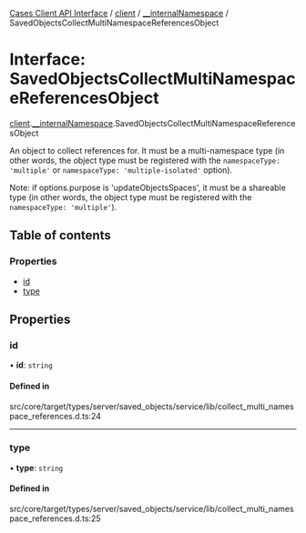 [Cases Client API Interface](../README.md) / [client](../modules/client.md) / [\_\_internalNamespace](../modules/client.__internalNamespace.md) / SavedObjectsCollectMultiNamespaceReferencesObject

# Interface: SavedObjectsCollectMultiNamespaceReferencesObject

[client](../modules/client.md).[__internalNamespace](../modules/client.__internalNamespace.md).SavedObjectsCollectMultiNamespaceReferencesObject

An object to collect references for. It must be a multi-namespace type (in other words, the object type must be registered with the
`namespaceType: 'multiple'` or `namespaceType: 'multiple-isolated'` option).

Note: if options.purpose is 'updateObjectsSpaces', it must be a shareable type (in other words, the object type must be registered with
the `namespaceType: 'multiple'`).

## Table of contents

### Properties

- [id](client.__internalNamespace.SavedObjectsCollectMultiNamespaceReferencesObject.md#id)
- [type](client.__internalNamespace.SavedObjectsCollectMultiNamespaceReferencesObject.md#type)

## Properties

### id

• **id**: `string`

#### Defined in

src/core/target/types/server/saved_objects/service/lib/collect_multi_namespace_references.d.ts:24

___

### type

• **type**: `string`

#### Defined in

src/core/target/types/server/saved_objects/service/lib/collect_multi_namespace_references.d.ts:25
